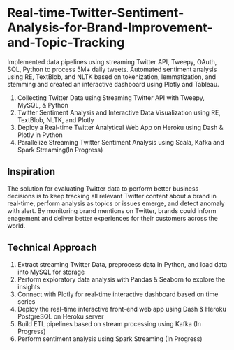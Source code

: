 # Real-time-Twitter-Sentiment-Analysis-for-Brand-Improvement-and-Topic-Tracking


Implemented data pipelines using streaming Twitter API, Tweepy, OAuth, SQL, Python to process 5M+ daily tweets. 
Automated sentiment analysis using RE, TextBlob, and NLTK based on tokenization, lemmatization, and stemming and created an interactive dashboard using Plotly and Tableau. 




1. Collecting Twitter Data using Streaming Twitter API with Tweepy, MySQL, & Python
2. Twitter Sentiment Analysis and Interactive Data Visualization using RE, TextBlob, NLTK, and Plotly
3. Deploy a Real-time Twitter Analytical Web App on Heroku using Dash & Plotly in Python
4. Parallelize Streaming Twitter Sentiment Analysis using Scala, Kafka and Spark Streaming(In Progress)

## Inspiration
The solution for evaluating Twitter data to perform better business decisions is to keep tracking all relevant Twitter content about a brand in real-time, perform analysis as topics or issues emerge, and detect anomaly with alert. By monitoring brand mentions on Twitter, brands could inform enagement and deliver better experiences for their customers across the world.

## Technical Approach 
1. Extract streaming Twitter Data, preprocess data in Python, and load data into MySQL for storage
2. Perform exploratory data analysis with Pandas & Seaborn to explore the insights
3. Connect with Plotly for real-time interactive dashboard based on time series
4. Deploy the real-time interactive front-end web app using Dash & Heroku PostgreSQL on Heroku server
5. Build ETL pipelines based on stream processing using Kafka (In Progress)
6. Perform sentiment analysis using Spark Streaming (In Progress)
